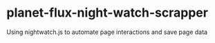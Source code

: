 # planet-flux-night-watch-scrapper
Using nightwatch.js to automate page interactions and save page data
